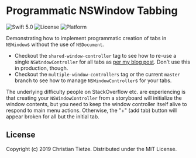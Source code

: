 # Programmatic NSWindow Tabbing

![Swift 5.0](https://img.shields.io/badge/Swift-5.0-blue.svg?style=flat)
![License](https://img.shields.io/github/license/DivineDominion/MultiTabbed.svg?style=flat)
![Platform](https://img.shields.io/badge/platform-macOS-lightgrey.svg?style=flat)

Demonstrating how to implement programmatic creation of tabs in `NSWindow`s without the use of `NSDocument`.

- Checkout the `shared-window-controller` tag to see how to re-use a single `NSWindowController` for all tabs as [per my blog post](https://christiantietze.de/posts/2019/07/nswindow-tabbing-single-nswindowcontroller/). Don't use this in production, though.
- Checkout the `multiple-window-controllers` tag or the current `master` branch to see how to manage `NSWindowController`s for your tabs.

The underlying difficulty people on StackOverflow etc. are experiencing is that creating your `NSWindowController` from a storyboard will initialize the window contents, but you need to keep the window controller itself alive to respond to main menu actions. Otherwise, the "+" (add tab) button will appear broken for all but the initial tab.

## License

Copyright (c) 2019 Christian Tietze. Distributed under the MIT License.
